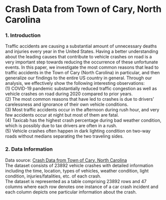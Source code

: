 # Crash Data from Town of Cary, North Carolina

### 1. Introduction
Traffic accidents are causing a substantial amount of unnecessary deaths and injuries every year in the United States. Having a better understanding about the leading causes that contribute to vehicle crashes on road is a very important step towards reducing the occurrence of these unfortunate events. In this paper, we investigate the most common reasons that lead to traffic accidents in the Town of Cary (North Carolina) in particular, and then generalize our findings to the entire US country in general. Through our analysis, we effectively show the following interesting observations:   
(1) COVID-19 pandemic substantially reduced traffic congestion as well as vehicle crashes on road during 2020 compared to prior years.  
(2) The most common reasons that have led to crashes is due to drivers’ carelessness and ignorance of their own vehicle conditions.  
(3) Most traffic accidents occur in the afternoon during rush hour, and very few accidents occur at night but most of them are fatal.     
(4) Taxicab has the highest crash percentage during bad weather condition, which is possibly due to tax drivers are often in a rush.  
(5) Vehicle crashes often happen in dark lighting condition on two-way roads without medians separating the two traveling sides.  

### 2. Data Information
Data source: [Crash Data from Town of Cary, North Carolina](https://data.townofcary.org/explore/dataset/cpd-crash-incidents/export/?disjunctive.rdfeature&disjunctive.rdcharacter&disjunctive.rdclass&disjunctive.rdconfigur&disjunctive.rdsurface&disjunctive.rdcondition&disjunctive.lightcond&disjunctive.weather&disjun&disjunctive.trafcontrl&disjunctive.month&disjunctive.contributing_factor&disjunctive.vehicle_type)  
The dataset consists of 23892 vehicle crashes with detailed information including the time, location, types of vehicles, weather condition, light condition, injuries/fatalities, etc. of each crash.   
The dataset is represented as a table comprising 23892 rows and 47 columns where each row denotes one instance of a car crash incident and each column depicts one particular information about the crash.